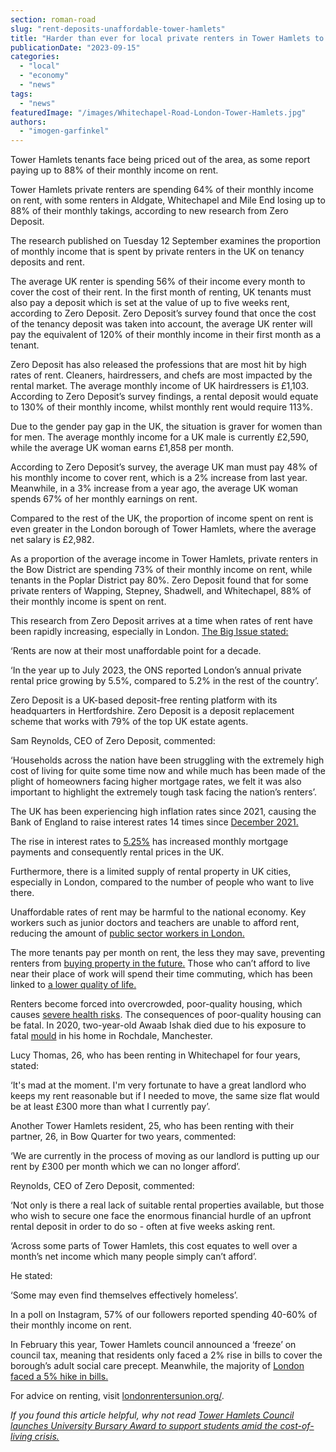 ```yaml
---
section: roman-road
slug: "rent-deposits-unaffordable-tower-hamlets"
title: "Harder than ever for local private renters in Tower Hamlets to afford rent and deposit"
publicationDate: "2023-09-15"
categories: 
  - "local"
  - "economy"
  - "news"
tags: 
  - "news"
featuredImage: "/images/Whitechapel-Road-London-Tower-Hamlets.jpg"
authors: 
  - "imogen-garfinkel"
---
```


Tower Hamlets tenants face being priced out of the area, as some report paying up to 88% of their monthly income on rent.

Tower Hamlets private renters are spending 64% of their monthly income on rent, with some renters in Aldgate, Whitechapel and Mile End losing up to 88% of their monthly takings, according to new research from Zero Deposit. 

The research published on Tuesday 12 September examines the proportion of monthly income that is spent by private renters in the UK on tenancy deposits and rent. 

The average UK renter is spending 56% of their income every month to cover the cost of their rent. In the first month of renting, UK tenants must also pay a deposit which is set at the value of up to five weeks rent, according to Zero Deposit. Zero Deposit’s survey found that once the cost of the tenancy deposit was taken into account, the average UK renter will pay the equivalent of 120% of their monthly income in their first month as a tenant. 

Zero Deposit has also released the professions that are most hit by high rates of rent. Cleaners, hairdressers, and chefs are most impacted by the rental market. The average monthly income of UK hairdressers is £1,103. According to Zero Deposit’s survey findings, a rental deposit would equate to 130% of their monthly income, whilst monthly rent would require 113%. 

Due to the gender pay gap in the UK, the situation is graver for women than for men. The average monthly income for a UK male is currently £2,590, while the average UK woman earns £1,858 per month. 

According to Zero Deposit’s survey, the average UK man must pay 48% of his monthly income to cover rent, which is a 2% increase from last year. Meanwhile, in a 3% increase from a year ago, the average UK woman spends 67% of her monthly earnings on rent.

Compared to the rest of the UK, the proportion of income spent on rent is even greater in the London borough of Tower Hamlets, where the average net salary is £2,982. 

As a proportion of the average income in Tower Hamlets, private renters in the Bow District are spending 73% of their monthly income on rent, while tenants in the Poplar District pay 80%. Zero Deposit found that for some private renters of Wapping, Stepney, Shadwell, and Whitechapel, 88% of their monthly income is spent on rent. 

This research from Zero Deposit arrives at a time when rates of rent have been rapidly increasing, especially in London. [The Big Issue stated:](https://www.bigissue.com/news/housing/rents-in-the-uk-are-rising-at-the-highest-rate-for-14-years-will-they-keep-going-up/)

‘Rents are now at their most unaffordable point for a decade.

‘In the year up to July 2023, the ONS reported London’s annual private rental price growing by 5.5%, compared to 5.2% in the rest of the country’. 

Zero Deposit is a UK-based deposit-free renting platform with its headquarters in Hertfordshire. Zero Deposit is a deposit replacement scheme that works with 79% of the top UK estate agents.

Sam Reynolds, CEO of Zero Deposit, commented:

‘Households across the nation have been struggling with the extremely high cost of living for quite some time now and while much has been made of the plight of homeowners facing higher mortgage rates, we felt it was also important to highlight the extremely tough task facing the nation’s renters’. 

The UK has been experiencing high inflation rates since 2021, causing the Bank of England to raise interest rates 14 times since [December 2021.](https://www.bbc.co.uk/news/business-66384289) 

The rise in interest rates to [5.25%](https://www.bbc.co.uk/news/business-12196322) has increased monthly mortgage payments and consequently rental prices in the UK. 

Furthermore, there is a limited supply of rental property in UK cities, especially in London, compared to the number of people who want to live there. 

Unaffordable rates of rent may be harmful to the national economy. Key workers such as junior doctors and teachers are unable to afford rent, reducing the amount of [public sector workers in London.](https://www.standard.co.uk/news/london/london-rent-costs-pricing-young-public-sector-workers-out-of-the-capital-report-says-a4190591.html) 

The more tenants pay per month on rent, the less they may save, preventing renters from [buying property in the future.](https://www.propertyreporter.co.uk/75-of-renters-believe-they-wont-be-able-get-on-the-property-ladder-in-2023.html) Those who can’t afford to live near their place of work will spend their time commuting, which has been linked to [a lower quality of life.](https://www.ncbi.nlm.nih.gov/pmc/articles/PMC9819363/)

Renters become forced into overcrowded, poor-quality housing, which causes [severe health risks](https://www.independent.co.uk/news/uk/home-news/mould-asthma-housing-association-london-b2327203.html). The consequences of poor-quality housing can be fatal. In 2020, two-year-old Awaab Ishak died due to his exposure to fatal [mould](https://news.sky.com/story/two-year-old-boy-died-as-a-result-of-mould-infested-flat-unfit-for-human-habitation-12747927) in his home in Rochdale, Manchester.

Lucy Thomas, 26, who has been renting in Whitechapel for four years, stated:

‘It's mad at the moment. I'm very fortunate to have a great landlord who keeps my rent reasonable but if I needed to move, the same size flat would be at least £300 more than what I currently pay’. 

Another Tower Hamlets resident, 25, who has been renting with their partner, 26, in Bow Quarter for two years, commented: 

‘We are currently in the process of moving as our landlord is putting up our rent by £300 per month which we can no longer afford’. 

Reynolds, CEO of Zero Deposit, commented:

‘Not only is there a real lack of suitable rental properties available, but those who wish to secure one face the enormous financial hurdle of an upfront rental deposit in order to do so - often at five weeks asking rent.

‘Across some parts of Tower Hamlets, this cost equates to well over a month’s net income which many people simply can’t afford’.

He stated: 

‘Some may even find themselves effectively homeless’. 

In a poll on Instagram, 57% of our followers reported spending 40-60% of their monthly income on rent. 

In February this year, Tower Hamlets council announced a ‘freeze’ on council tax, meaning that residents only faced a 2% rise in bills to cover the borough’s adult social care precept. Meanwhile, the majority of [London faced a 5% hike in bills.](https://romanroadlondon.com/tower-hamlets-freeze-council-tax-2023-2024/) 

For advice on renting, visit [londonrentersunion.org/](https://londonrentersunion.org/). 

_If you found this article helpful, why not read_ [_Tower Hamlets Council launches University Bursary Award to support students amid the cost-of-living crisis._](https://romanroadlondon.com/tower-hamlets-council-launches-mayor-university-bursary-award/)


